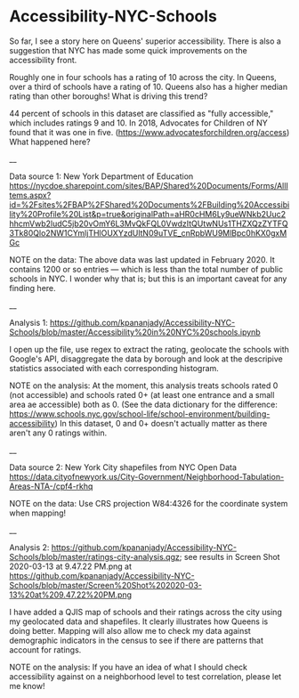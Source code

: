 # Accessibility-NYC-Schools

So far, I see a story here on Queens' superior accessibility. There is also a suggestion that NYC has made some quick improvements on the accessibility front. 

Roughly one in four schools has a rating of 10 across the city. In Queens, over a third of schools have a rating of 10. Queens also has a higher median rating than other boroughs! What is driving this trend?

44 percent of schools in this dataset are classified as "fully accessible," which includes ratings 9 and 10. In 2018, Advocates for Children of NY found that it was one in five. (https://www.advocatesforchildren.org/access) What happened here? 

__

Data source 1: New York Department of Education
https://nycdoe.sharepoint.com/sites/BAP/Shared%20Documents/Forms/AllItems.aspx?id=%2Fsites%2FBAP%2FShared%20Documents%2FBuilding%20Accessibility%20Profile%20List&p=true&originalPath=aHR0cHM6Ly9ueWNkb2Uuc2hhcmVwb2ludC5jb20vOmY6L3MvQkFQL0VwdzItQUtwNUs1THZXQzZYTFQ3Tk80Qlo2NW1CYmljTHlOUXYzdUltN09uTVE_cnRpbWU9MlBpc0hKX0gxMGc


NOTE on the data: The above data was last updated in February 2020. It contains 1200 or so entries — which is less than the total number of public schools in NYC. I wonder why that is; but this is an important caveat for any finding here.

__

Analysis 1: https://github.com/kpananjady/Accessibility-NYC-Schools/blob/master/Accessibility%20in%20NYC%20schools.ipynb

I open up the file, use regex to extract the rating, geolocate the schools with Google's API, disaggregate the data by borough and look at the descripive statistics associated with each corresponding histogram. 

NOTE on the analysis: At the moment, this analysis treats schools rated 0 (not accessible) and schools rated 0+ (at least one entrance and a small area ae accessible) both as 0. (See the data dictionary for the difference: https://www.schools.nyc.gov/school-life/school-environment/building-accessibility) In this dataset, 0 and 0+ doesn't actually matter as there aren't any 0 ratings within. 

__

Data source 2: New York City shapefiles from NYC Open Data https://data.cityofnewyork.us/City-Government/Neighborhood-Tabulation-Areas-NTA-/cpf4-rkhq 

NOTE on the data: Use CRS projection W84:4326 for the coordinate system when mapping!

__

Analysis 2: https://github.com/kpananjady/Accessibility-NYC-Schools/blob/master/ratings-city-analysis.qgz; see results in Screen Shot 2020-03-13 at 9.47.22 PM.png at https://github.com/kpananjady/Accessibility-NYC-Schools/blob/master/Screen%20Shot%202020-03-13%20at%209.47.22%20PM.png

I have added a QJIS map of schools and their ratings across the city using my geolocated data and shapefiles. It clearly illustrates how Queens is doing better. Mapping will also allow me to check my data against demographic indicators in the census to see if there are patterns that account for ratings. 

NOTE on the analysis: If you have an idea of what I should check accessibility against on a neighborhood level to test correlation, please let me know!
